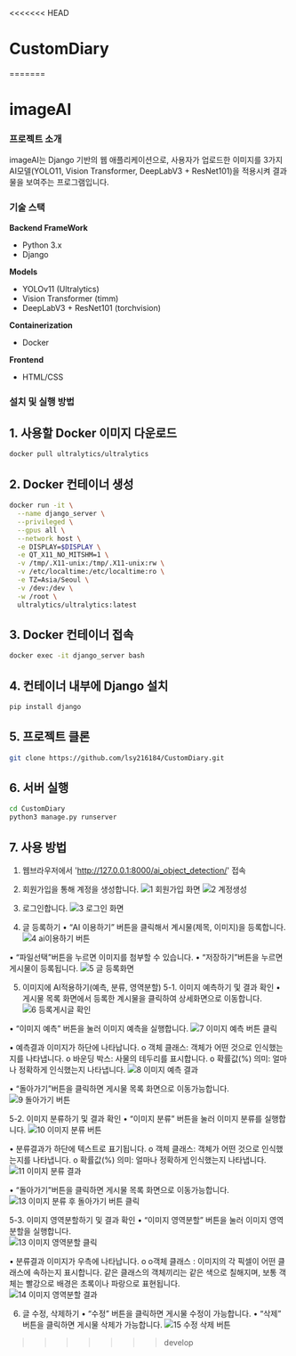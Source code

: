 <<<<<<< HEAD
# CustomDiary
=======

# imageAI

### 프로젝트 소개
imageAI는 Django 기반의 웹 애플리케이션으로, 사용자가 업로드한 이미지를 3가지 AI모델(YOLO11, Vision Transformer, DeepLabV3 + ResNet101)을 적용시켜 결과물을 보여주는 프로그램입니다.

### 기술 스택
**Backend FrameWork**
- Python 3.x
- Django

**Models**
- YOLOv11 (Ultralytics)
- Vision Transformer (timm)
- DeepLabV3 + ResNet101 (torchvision)

**Containerization**
- Docker

**Frontend**
- HTML/CSS

###  설치 및 실행 방법

## 1. 사용할 Docker 이미지 다운로드
```bash
docker pull ultralytics/ultralytics
```

## 2. Docker 컨테이너 생성
```bash
docker run -it \
  --name django_server \
  --privileged \
  --gpus all \
  --network host \
  -e DISPLAY=$DISPLAY \
  -e QT_X11_NO_MITSHM=1 \
  -v /tmp/.X11-unix:/tmp/.X11-unix:rw \
  -v /etc/localtime:/etc/localtime:ro \
  -e TZ=Asia/Seoul \
  -v /dev:/dev \
  -w /root \
  ultralytics/ultralytics:latest
```

## 3. Docker 컨테이너 접속
```bash
docker exec -it django_server bash
```

## 4. 컨테이너 내부에 Django 설치
```bash
pip install django
```

## 5. 프로젝트 클론
```bash
git clone https://github.com/lsy216184/CustomDiary.git
```

## 6. 서버 실행
```bash
cd CustomDiary
python3 manage.py runserver
```

## 7. 사용 방법
1. 웹브라우저에서 'http://127.0.0.1:8000/ai_object_detection/' 접속

2. 회원가입을 통해 계정을 생성합니다.
   ![1 회원가입 화면](https://github.com/user-attachments/assets/bfc5f5ad-c38f-4f78-9788-900d7ea75a6f)
   ![2 계정생성](https://github.com/user-attachments/assets/27780c0a-ddca-41f7-a1d1-446ff5004b8e)


4. 로그인합니다.
  ![3  로그인 화면](https://github.com/user-attachments/assets/3d307451-525b-4dc7-b641-438d3491a531)


6. 글 등록하기
  •	“AI 이용하기” 버튼을 클릭해서 계시물(제목, 이미지)을 등록합니다.
  ![4  ai이용하기 버튼](https://github.com/user-attachments/assets/261d0313-6da8-4aaa-84cf-e8bc554373ab)


  •	“파일선택”버튼을 누르면 이미지를 첨부할 수 있습니다. 
  •	“저장하기”버튼을 누르면 게시물이 등록됩니다. 
  ![5  글 등록화면](https://github.com/user-attachments/assets/74cce822-28ac-485d-8445-8bab712ba564)


5. 이미지에 AI적용하기(예측, 분류, 영역분할)
5-1. 이미지 예측하기 및 결과 확인
  •	게시물 목록 화면에서 등록한 계시물을 클릭하여 상세화면으로 이동합니다.
![6  등록게시글 확인](https://github.com/user-attachments/assets/c67c253f-af62-4e32-924e-a9188afc4858)

  •	“이미지 예측” 버튼을 눌러 이미지 예측을 실행합니다. 
  ![7  이미지 예측 버튼 클릭](https://github.com/user-attachments/assets/5e06b5b6-f550-434c-9a20-bdca6f151ce1)

  •	예측결과 이미지가 하단에 나타납니다.
    o	객체 클래스: 객체가 어떤 것으로 인식했는지를 나타냅니다.
    o	바운딩 박스: 사물의 테두리를 표시합니다. 
    o	확률값(%) 의미: 얼마나 정확하게 인식했는지 나타냅니다. 
    ![8  이미지 예측 결과](https://github.com/user-attachments/assets/3121db7b-893a-4350-9b86-f7eafa8544bd)

  •	“돌아가기”버튼을 클릭하면 게시물 목록 화면으로 이동가능합니다. 
  ![9 돌아가기 버튼](https://github.com/user-attachments/assets/f53a5180-94c1-4da8-8d1d-844b625a0097)

5-2. 이미지 분류하기 및 결과 확인
  •	“이미지 분류” 버튼을 눌러 이미지 분류를 실행합니다. 
  ![10 이미지 분류 버튼](https://github.com/user-attachments/assets/bf1ebd82-2303-4a20-8748-031061748712)

  •	분류결과가 하단에 텍스트로 표기됩니다.
    o	객체 클래스: 객체가 어떤 것으로 인식했는지를 나타냅니다. 
    o	확률값(%) 의미: 얼마나 정확하게 인식했는지 나타냅니다. 
    ![11 이미지 분류 결과](https://github.com/user-attachments/assets/b1a52a30-9cf2-4e69-acbe-8676bc978b46)
  
  •	“돌아가기”버튼을 클릭하면 게시물 목록 화면으로 이동가능합니다. 
  ![13 이미지 분류 후 돌아가기 버튼 클릭](https://github.com/user-attachments/assets/4f905556-b3d2-4ae2-83cc-dc8f74a9b58d)


5-3. 이미지 영역분할하기 및 결과 확인
  •	“이미지 영역분할” 버튼을 눌러 이미지 영역분할을 실행합니다.  
  ![13  이미지 영역분할 클릭](https://github.com/user-attachments/assets/12794002-d3f9-48d5-8d24-c8d37f7564db)

  •	분류결과 이미지가 우측에 나타납니다.
    o	o객체 클래스 : 이미지의 각 픽셀이 어떤 클래스에 속하는지 표시합니다. 같은 클래스의 객체끼리는 같은 색으로 칠해지며, 보통 객체는 빨강으로 배경은 초록이나 파랑으로 표현됩니다.  
    ![14  이미지 영역분할 결과](https://github.com/user-attachments/assets/618b1d53-2e4d-479d-aa85-31d06e1c0011)

  
6. 글 수정, 삭제하기
  •	“수정” 버튼을 클릭하면 게시물 수정이 가능합니다. 
  •	“삭제” 버튼을 클릭하면 게시물 삭제가 가능합니다.
![15  수정 삭제 버튼](https://github.com/user-attachments/assets/f4b5ec96-c5cf-44c6-b5c9-b9360478b2f3)

>>>>>>> develop

